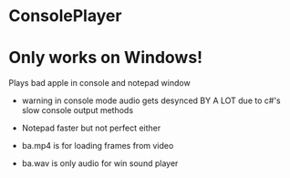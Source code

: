 # ConsolePlayer

# Only works on Windows!

Plays bad apple in console and notepad window

- warning in console mode audio gets desynced BY A LOT due to c#'s slow console output methods
- Notepad faster but not perfect either


- ba.mp4 is for loading frames from video
- ba.wav is only audio for win sound player
